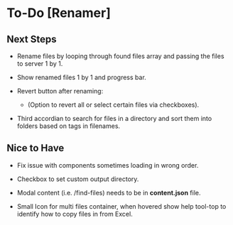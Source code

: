 # To-Do [Renamer]

## Next Steps

- Rename files by looping through found files array and passing the files to server 1 by 1.

- Show renamed files 1 by 1 and progress bar.

- Revert button after renaming:

  - (Option to revert all or select certain files via checkboxes).

- Third accordian to search for files in a directory and sort them into folders based on tags in filenames.

## Nice to Have

- Fix issue with components sometimes loading in wrong order.

- Checkbox to set custom output directory.

- Modal content (i.e. /find-files) needs to be in **content.json** file.

- Small Icon for multi files container, when hovered show help tool-top to identify how to copy files in from Excel.
